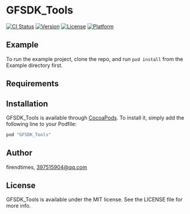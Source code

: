 # GFSDK_Tools

[![CI Status](http://img.shields.io/travis/firendtimes/GFSDK_Tools.svg?style=flat)](https://travis-ci.org/firendtimes/GFSDK_Tools)
[![Version](https://img.shields.io/cocoapods/v/GFSDK_Tools.svg?style=flat)](http://cocoapods.org/pods/GFSDK_Tools)
[![License](https://img.shields.io/cocoapods/l/GFSDK_Tools.svg?style=flat)](http://cocoapods.org/pods/GFSDK_Tools)
[![Platform](https://img.shields.io/cocoapods/p/GFSDK_Tools.svg?style=flat)](http://cocoapods.org/pods/GFSDK_Tools)

## Example

To run the example project, clone the repo, and run `pod install` from the Example directory first.

## Requirements

## Installation

GFSDK_Tools is available through [CocoaPods](http://cocoapods.org). To install
it, simply add the following line to your Podfile:

```ruby
pod "GFSDK_Tools"
```

## Author

firendtimes, 397515904@qq.com

## License

GFSDK_Tools is available under the MIT license. See the LICENSE file for more info.
